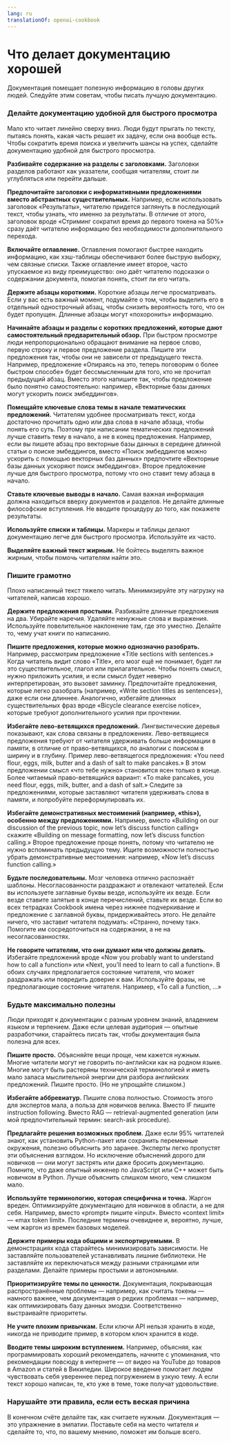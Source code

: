 ```yaml
---
lang: ru
translationOf: openai-cookbook
---
```


# Что делает документацию хорошей

Документация помещает полезную информацию в головы других людей. Следуйте этим советам, чтобы писать лучшую документацию.

### Делайте документацию удобной для быстрого просмотра

Мало кто читает линейно сверху вниз. Люди будут прыгать по тексту, пытаясь понять, какая часть решает их задачу, если она вообще есть. Чтобы сократить время поиска и увеличить шансы на успех, сделайте документацию удобной для быстрого просмотра.

**Разбивайте содержание на разделы с заголовками.** Заголовки разделов работают как указатели, сообщая читателям, стоит ли углубляться или перейти дальше.

**Предпочитайте заголовки с информативными предложениями вместо абстрактных существительных.** Например, если использовать заголовок «Результаты», читателю придется заглянуть в последующий текст, чтобы узнать, что именно за результаты. В отличие от этого, заголовок вроде «Стриминг сократил время до первого токена на 50%» сразу даёт читателю информацию без необходимости дополнительного перехода.

**Включайте оглавление.** Оглавления помогают быстрее находить информацию, как хэш-таблицы обеспечивают более быструю выборку, чем связные списки. Также оглавление имеет второе, часто упускаемое из виду преимущество: оно даёт читателю подсказки о содержании документа, помогая понять, стоит ли его читать.

**Держите абзацы короткими.** Короткие абзацы легче просматривать. Если у вас есть важный момент, подумайте о том, чтобы выделить его в отдельный однострочный абзац, чтобы снизить вероятность того, что он будет пропущен. Длинные абзацы могут «похоронить» информацию.

**Начинайте абзацы и разделы с коротких предложений, которые дают самостоятельный предварительный обзор.** При быстром просмотре люди непропорционально обращают внимание на первое слово, первую строку и первое предложение раздела. Пишите эти предложения так, чтобы они не зависели от предыдущего текста. Например, предложение «Опираясь на это, теперь поговорим о более быстром способе» будет бессмысленным для того, кто не прочитал предыдущий абзац. Вместо этого напишите так, чтобы предложение было понятно самостоятельно: например, «Векторные базы данных могут ускорить поиск эмбеддингов».

**Помещайте ключевые слова темы в начале тематических предложений.** Читателям удобнее просматривать текст, когда достаточно прочитать одно или два слова в начале абзаца, чтобы понять его суть. Поэтому при написании тематических предложений лучше ставить тему в начало, а не в конец предложения. Например, если вы пишете абзац про векторные базы данных в середине длинной статьи о поиске эмбеддингов, вместо «Поиск эмбеддингов можно ускорить с помощью векторных баз данных» предпочтите «Векторные базы данных ускоряют поиск эмбеддингов». Второе предложение лучше для быстрого просмотра, потому что оно ставит тему абзаца в начало.

**Ставьте ключевые выводы в начало.** Самая важная информация должна находиться вверху документов и разделов. Не делайте длинные философские вступления. Не вводите процедуру до того, как покажете результаты.

**Используйте списки и таблицы.** Маркеры и таблицы делают документацию легче для быстрого просмотра. Используйте их часто.

**Выделяйте важный текст жирным.** Не бойтесь выделять важное жирным, чтобы помочь читателям найти это.

### Пишите грамотно

Плохо написанный текст тяжело читать. Минимизируйте эту нагрузку на читателей, написав хорошо.

**Держите предложения простыми.** Разбивайте длинные предложения на два. Убирайте наречия. Удаляйте ненужные слова и выражения. Используйте повелительное наклонение там, где это уместно. Делайте то, чему учат книги по написанию.

**Пишите предложения, которые можно однозначно разобрать.** Например, рассмотрим предложение «Title sections with sentences.» Когда читатель видит слово «Title», его мозг ещё не понимает, будет ли это существительное, глагол или прилагательное. Чтобы понять смысл, нужно приложить усилия, и если смысл будет неверно интерпретирован, это вызовет заминку. Предпочитайте предложения, которые легко разобрать (например, «Write section titles as sentences»), даже если они длиннее. Аналогично, избегайте длинных существительных фраз вроде «Bicycle clearance exercise notice», которые требуют дополнительного усилия при прочтении.

**Избегайте лево-ветвящихся предложений.** Лингвистические деревья показывают, как слова связаны в предложениях. Лево-ветвящиеся предложения требуют от читателя удерживать больше информации в памяти, в отличие от право-ветвящихся, по аналогии с поиском в ширину и в глубину. Пример лево-ветвящегося предложения: «You need flour, eggs, milk, butter and a dash of salt to make pancakes.» В этом предложении смысл «что тебе нужно» становится ясен только в конце. Более читаемый право-ветвящийся вариант: «To make pancakes, you need flour, eggs, milk, butter, and a dash of salt.» Следите за предложениями, которые заставляют читателя удерживать слова в памяти, и попробуйте переформулировать их.

**Избегайте демонстративных местоимений (например, «this»), особенно между предложениями.** Например, вместо «Building on our discussion of the previous topic, now let’s discuss function calling» скажите «Building on message formatting, now let’s discuss function calling.» Второе предложение проще понять, потому что читателю не нужно вспоминать предыдущую тему. Ищите возможности полностью убрать демонстративные местоимения: например, «Now let’s discuss function calling.»

**Будьте последовательны.** Мозг человека отлично распознаёт шаблоны. Несогласованности раздражают и отвлекают читателей. Если вы используете заглавные буквы везде, используйте их везде. Если везде ставите запятые в конце перечислений, ставьте их везде. Если во всех тетрадках Cookbook имена через нижнее подчеркивание и предложение с заглавной буквы, придерживайтесь этого. Не делайте ничего, что заставит читателя подумать: «Странно, почему так». Помогите им сосредоточиться на содержании, а не на несогласованностях.

**Не говорите читателям, что они думают или что должны делать.** Избегайте предложений вроде «Now you probably want to understand how to call a function» или «Next, you’ll need to learn to call a function». В обоих случаях предполагается состояние читателя, что может раздражать или повредить доверие к вам. Используйте фразы, не предполагающие состояние читателя. Например, «To call a function, …»

### Будьте максимально полезны

Люди приходят к документации с разным уровнем знаний, владением языком и терпением. Даже если целевая аудитория — опытные разработчики, старайтесь писать так, чтобы документация была полезна для всех.

**Пишите просто.** Объясняйте вещи проще, чем кажется нужным. Многие читатели могут не говорить по-английски как на родном языке. Многие могут быть растеряны технической терминологией и иметь мало запаса мыслительной энергии для разбора английских предложений. Пишите просто. (Но не упрощайте слишком.)

**Избегайте аббревиатур.** Пишите слова полностью. Стоимость этого для экспертов мала, а польза для новичков велика. Вместо IF пишите instruction following. Вместо RAG — retrieval-augmented generation (или мой предпочтительный термин: search-ask procedure).

**Предлагайте решения возможных проблем.** Даже если 95% читателей знают, как установить Python-пакет или сохранить переменные окружения, полезно объяснить это заранее. Эксперты легко пропустят эти объяснения взглядом. Но исключение объяснений дорого для новичков — они могут застрять или даже бросить документацию. Помните, что даже опытный инженер по JavaScript или C++ может быть новичком в Python. Лучше объяснить слишком много, чем слишком мало.

**Используйте терминологию, которая специфична и точна.** Жаргон вреден. Оптимизируйте документацию для новичков в области, а не для себя. Например, вместо «prompt» пишите «input». Вместо «context limit» — «max token limit». Последние термины очевиднее и, вероятно, лучше, чем жаргон из времен базовых моделей.

**Держите примеры кода общими и экспортируемыми.** В демонстрациях кода старайтесь минимизировать зависимости. Не заставляйте пользователей устанавливать лишние библиотеки. Не заставляйте их переключаться между разными страницами или разделами. Делайте примеры простыми и автономными.

**Приоритизируйте темы по ценности.** Документация, покрывающая распространённые проблемы — например, как считать токены — намного важнее, чем документация о редких проблемах — например, как оптимизировать базу данных эмодзи. Соответственно выстраивайте приоритеты.

**Не учите плохим привычкам.** Если ключи API нельзя хранить в коде, никогда не приводите пример, в котором ключ хранится в коде.

**Вводите темы широким вступлением.** Например, объясняя, как программировать хороший рекомендатель, начните с упоминания, что рекомендации повсюду в интернете — от видео на YouTube до товаров в Amazon и статей в Википедии. Широкое введение помогает людям чувствовать себя увереннее перед погружением в узкую тему. А если текст хорошо написан, те, кто уже в теме, тоже получат удовольствие.

### Нарушайте эти правила, если есть веская причина

В конечном счёте делайте так, как считаете нужным. Документация — это упражнение в эмпатии. Поставьте себя на место читателя и сделайте то, что, по вашему мнению, поможет им больше всего.
